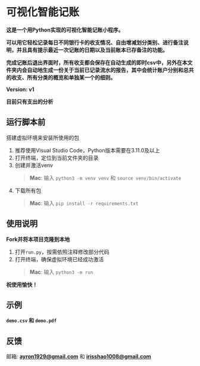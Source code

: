 # 可视化智能记账

**这是一个用Python实现的可视化智能记账小程序。**

**可以用它轻松记录每日不同银行卡的收支情况、自由增减划分类别、进行备注说明，并且具有提示最近一次记账的日期以及当前账本已存备注的功能。**

**完成记账后退出界面时，所有收支都会保存在自动生成的即时csv中，另外在本文件夹内会自动地生成一份关于当前已记录流水的报告，其中会统计账户分别和总共的收支、所有分类的概览和单独某一个的细则。**

**Version: v1**

**目前只有支出的分析**

## 运行脚本前

搭建虚拟环境来安装所使用的包
1. 推荐使用Visual Studio Code，Python版本需要在3.11.0及以上
2. 打开终端，定位到当前文件夹的目录
3. 创建并激活venv
   > **Mac**: 输入 `python3 -m venv venv`  和 `source venv/bin/activate`
4. 下载所有包
   >  **Mac**: 输入 `pip install -r requirements.txt`

## 使用说明

**Fork并将本项目克隆到本地**

1. 打开`run.py`，按需依照注释修改部分代码
2. 打开终端，确保虚拟环境已经成功激活
   > **Mac**: 输入 `python3 -m run`

**祝使用愉快！**

## 示例

**`demo.csv` 和 `demo.pdf`**

## 反馈

邮箱: **ayron1929@gmail.com** 和 **irisshao1008@gmail.com**

<!-- License:
